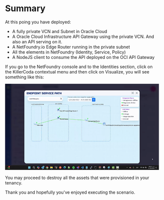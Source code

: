 # Summary

At this poing you have deployed:
- A fully private VCN and Subnet in Oracle Cloud
- A Oracle Cloud Infrastructure API Gateway using the private VCN. And also an API serving on it.
- A NetFoundry.io Edge Router running in the private subnet
- All the elements in NetFoundry (Identity, Service, Policy)
- A NodeJS client to consume the API deployed on the OCI API Gateway

If you go to the NetFoundry console and to the Identities section, click on the KillerCoda contextual menu and then click on Visualize, you will see something like this:

![](https://raw.githubusercontent.com/rcarrascosps/tester-kc/main/dark-oci-api-gateway/assets/network.gif?raw=true)

You may proceed to destroy all the assets that were provisioned in your tenancy.

Thank you and hopefully you've enjoyed executing the scenario.